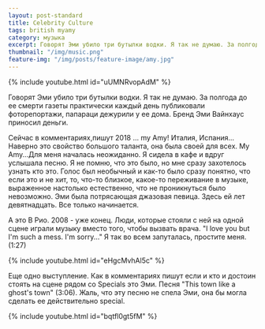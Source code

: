 ```yaml
---
layout: post-standard
title: Celebrity Culture
tags: british myamy
category: музыка
excerpt: Говорят Эми убило три бутылки водки. Я так не думаю. За полгода до ее...
thumbnail: "/img/music.png"
feature-img: "/img/posts/feature-image/amy.jpg"
---
```



{% include youtube.html id="uUMNRvopAdM" %}

Говорят Эми убило три бутылки водки. Я так не думаю. За полгода до ее смерти газеты практически каждый день публиковали фоторепортажи, папараци дежурили у ее дома. Бренд Эми Вайнхаус приносил деньги.

<!-- Дальше -->


Сейчас в комментариях,пишут 2018 ... my Amy!
Италия, Испания... Наверно это свойство большого таланта, она была своей для всех.
My Amy...Для меня началась неожиданно. Я сидела в кафе и вдруг услышала песню. Я не помню, что это было, но мне сразу захотелось узнать кто это. Голос был необычный и как-то было сразу понятно, что если это и не хит, то, что-то близкое, какое-то переживание в музыке, выраженное настолько естественно, что не проникнуться было невозможно.
Эми была потрясающая джазовая певица. Здесь ей  лет девятнадцать. Все только начинается.



А это В Рио. 2008 - уже конец. Люди, которые стояли с ней на одной сцене играли музыку вместо того, чтобы вызвать врача. "I love you but I'm such a mess. I'm sorry..." Я так во всем запуталась, простите меня. (1:27)



{% include youtube.html id="eHgcMvhAl5c" %}

Еще одно выступление. Как в комментариях пишут если и кто и достоин стоять на сцене рядом со Specials это Эми.  Песня "This town like a ghost's town" (3:06). Жаль, что эту песню не спела Эми, она бы могла сделать ее действительно special.


{% include youtube.html id="bqtfl0gt5fM" %}

